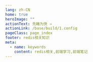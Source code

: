 ```yaml
---
lang: zh-CN
home: true
heroImage: ""
actionText: 先睹为快 →
actionLink: /base/build/1.config
pageClass: page_index
footer: redis相关知识
meta:
  - name: keywords
    content: redis相关,前端学习,前端笔记
---
```


<template>
    <div class="cont">
        <div id="large-header" class="large-header"></div>
            <div class="features">
        <div class="feature">
          <h2>redis项目的工程化</h2> 
          <p>掌握redis组件间的多种通信方式及数据同步 渲染函数及jsx高阶应用 redis</p>
        </div>
        <div class="feature">
          <h2>redis项目功能模块</h2> 
          <p>掌握一般项目中的配置、登录、权限认证、单元测试、国际化、富文本、上传下载等常见功能</p>
        </div>
        <div class="feature">
          <h2>redis组件的开发</h2> 
          <p>组件设计思路，组件编写工作流搭建 从0编写复杂组件之异步级联组件 单元测试编写及组件的发布</p>
        </div>
        <div class="feature">
          <h2>redis优化和服务器布署</h2> 
          <p>redis优化预渲染、骨架屏、Nuxt.js服务端渲染 使用typescript构建redis应用 redis + redis实现redis的布署和持续集成</p>
        </div>
      </div>
    </div>
</template>
